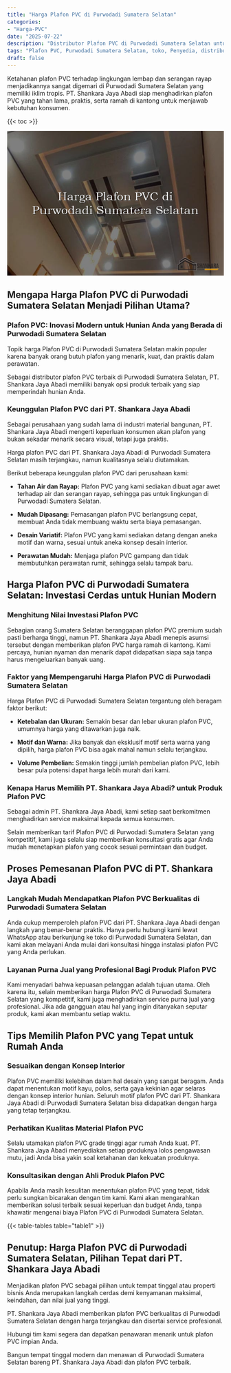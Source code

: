 ```yaml
---
title: "Harga Plafon PVC di Purwodadi Sumatera Selatan"
categories: 
- "Harga-PVC"
date: "2025-07-22"
description: "Distributor Plafon PVC di Purwodadi Sumatera Selatan untuk hunian, office, dan gerai. Panel berkualitas, beragam motif, variasi warna modern, beserta jasa penempatan oleh tenaga ahli ahli serta kepastian resmi!|Layanan penjualan Plafon PVC di Purwodadi Sumatera Selatan untuk keperluan tempat tinggal, kantor, maupun ritel, dengan produk unggulan dan instalasi oleh tim profesional serta kepastian resmi.|Solusi Plafon PVC di Purwodadi Sumatera Selatan yang terbukti untuk hunian, kantor, dan toko, dengan produk berkualitas dan pemasangan ditangani oleh tenaga ahli berpengalaman dan jaminan resmi.|Distribusi Plafon PVC di Purwodadi Sumatera Selatan untuk hunian, office, dan gerai, beserta produk berkualitas dan penempatan dikerjakan oleh teknisi profesional, lengkap beserta jaminan resmi.}"
tags: "Plafon PVC, Purwodadi Sumatera Selatan, toko, Penyedia, distributor"
draft: false
---
```


Ketahanan plafon PVC terhadap lingkungan lembap dan serangan rayap menjadikannya sangat digemari di Purwodadi Sumatera Selatan yang memiliki iklim tropis. PT. Shankara Jaya Abadi siap menghadirkan plafon PVC yang tahan lama, praktis, serta ramah di kantong untuk menjawab kebutuhan konsumen.

{{< toc >}}

![Harga Plafon PVC di Purwodadi Sumatera Selatan](/images/Harga-PVC/Harga-Plafon-PVC-di-Purwodadi-Sumatera-Selatan.png)


## Mengapa Harga Plafon PVC di Purwodadi Sumatera Selatan Menjadi Pilihan Utama?

### Plafon PVC: Inovasi Modern untuk Hunian Anda yang Berada di Purwodadi Sumatera Selatan

Topik harga Plafon PVC di Purwodadi Sumatera Selatan makin populer karena banyak orang butuh plafon yang menarik, kuat, dan praktis dalam perawatan.

Sebagai distributor plafon PVC terbaik di Purwodadi Sumatera Selatan, PT. Shankara Jaya Abadi memiliki banyak opsi produk terbaik yang siap memperindah hunian Anda.

### Keunggulan Plafon PVC dari PT. Shankara Jaya Abadi

Sebagai perusahaan yang sudah lama di industri material bangunan, PT. Shankara Jaya Abadi mengerti keperluan konsumen akan plafon yang bukan sekadar menarik secara visual, tetapi juga praktis.

Harga plafon PVC dari PT. Shankara Jaya Abadi di Purwodadi Sumatera Selatan masih terjangkau, namun kualitasnya selalu diutamakan.

Berikut beberapa keunggulan plafon PVC dari perusahaan kami:

- **Tahan Air dan Rayap:** Plafon PVC yang kami sediakan dibuat agar awet terhadap air dan serangan rayap, sehingga pas untuk lingkungan di Purwodadi Sumatera Selatan.

- **Mudah Dipasang:** Pemasangan plafon PVC berlangsung cepat, membuat Anda tidak membuang waktu serta biaya pemasangan.

- **Desain Variatif:** Plafon PVC yang kami sediakan datang dengan aneka motif dan warna, sesuai untuk aneka konsep desain interior.

- **Perawatan Mudah:** Menjaga plafon PVC gampang dan tidak membutuhkan perawatan rumit, sehingga selalu tampak baru.

## Harga Plafon PVC di Purwodadi Sumatera Selatan: Investasi Cerdas untuk Hunian Modern

### Menghitung Nilai Investasi Plafon PVC

Sebagian orang Sumatera Selatan beranggapan plafon PVC premium sudah pasti berharga tinggi, namun PT. Shankara Jaya Abadi menepis asumsi tersebut dengan memberikan plafon PVC harga ramah di kantong. Kami percaya, hunian nyaman dan menarik dapat didapatkan siapa saja tanpa harus mengeluarkan banyak uang.

### Faktor yang Mempengaruhi Harga Plafon PVC di Purwodadi Sumatera Selatan

Harga Plafon PVC di Purwodadi Sumatera Selatan tergantung oleh beragam faktor berikut:

- **Ketebalan dan Ukuran:** Semakin besar dan lebar ukuran plafon PVC, umumnya harga yang ditawarkan juga naik.

- **Motif dan Warna:** Jika banyak dan eksklusif motif serta warna yang dipilih, harga plafon PVC bisa agak mahal namun selalu terjangkau.

- **Volume Pembelian:** Semakin tinggi jumlah pembelian plafon PVC, lebih besar pula potensi dapat harga lebih murah dari kami.

### Kenapa Harus Memilih PT. Shankara Jaya Abadi? untuk Produk Plafon PVC

Sebagai admin PT. Shankara Jaya Abadi, kami setiap saat berkomitmen menghadirkan service maksimal kepada semua konsumen.

Selain memberikan tarif Plafon PVC di Purwodadi Sumatera Selatan yang kompetitif, kami juga selalu siap memberikan konsultasi gratis agar Anda mudah menetapkan plafon yang cocok sesuai permintaan dan budget.

## Proses Pemesanan Plafon PVC di PT. Shankara Jaya Abadi

### Langkah Mudah Mendapatkan Plafon PVC Berkualitas di Purwodadi Sumatera Selatan

Anda cukup memperoleh plafon PVC dari PT. Shankara Jaya Abadi dengan langkah yang benar-benar praktis. Hanya perlu hubungi kami lewat WhatsApp atau berkunjung ke toko di Purwodadi Sumatera Selatan, dan kami akan melayani Anda mulai dari konsultasi hingga instalasi plafon PVC yang Anda perlukan.

### Layanan Purna Jual yang Profesional Bagi Produk Plafon PVC

Kami menyadari bahwa kepuasan pelanggan adalah tujuan utama. Oleh karena itu, selain memberikan harga Plafon PVC di Purwodadi Sumatera Selatan yang kompetitif, kami juga menghadirkan service purna jual yang profesional. Jika ada gangguan atau hal yang ingin ditanyakan seputar produk, kami akan membantu setiap waktu.

## Tips Memilih Plafon PVC yang Tepat untuk Rumah Anda

### Sesuaikan dengan Konsep Interior

Plafon PVC memiliki kelebihan dalam hal desain yang sangat beragam. Anda dapat menentukan motif kayu, polos, serta gaya kekinian agar selaras dengan konsep interior hunian. Seluruh motif plafon PVC dari PT. Shankara Jaya Abadi di Purwodadi Sumatera Selatan bisa didapatkan dengan harga yang tetap terjangkau.

### Perhatikan Kualitas Material Plafon PVC

Selalu utamakan plafon PVC grade tinggi agar rumah Anda kuat. PT. Shankara Jaya Abadi menyediakan setiap produknya lolos pengawasan mutu, jadi Anda bisa yakin soal ketahanan dan kekuatan produknya.

### Konsultasikan dengan Ahli Produk Plafon PVC

Apabila Anda masih kesulitan menentukan plafon PVC yang tepat, tidak perlu sungkan bicarakan dengan tim kami. Kami akan mengarahkan memberikan solusi terbaik sesuai keperluan dan budget Anda, tanpa khawatir mengenai biaya Plafon PVC di Purwodadi Sumatera Selatan.

{{< table-tables table="table1" >}}

## Penutup: Harga Plafon PVC di Purwodadi Sumatera Selatan, Pilihan Tepat dari PT. Shankara Jaya Abadi

Menjadikan plafon PVC sebagai pilihan untuk tempat tinggal atau properti bisnis Anda merupakan langkah cerdas demi kenyamanan maksimal, keindahan, dan nilai jual yang tinggi.

PT. Shankara Jaya Abadi memberikan plafon PVC berkualitas di Purwodadi Sumatera Selatan dengan harga terjangkau dan disertai service profesional.

Hubungi tim kami segera dan dapatkan penawaran menarik untuk plafon PVC impian Anda.

Bangun tempat tinggal modern dan menawan di Purwodadi Sumatera Selatan bareng PT. Shankara Jaya Abadi dan plafon PVC terbaik.